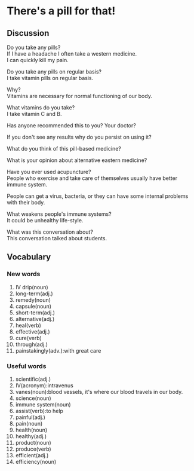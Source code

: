 # There's a pill for that!
## Discussion
Do you take any pills?  
If I have a headache I often take a western medicine.  
I can quickly kill my pain.  

Do you take any pills on regular basis?  
I take vitamin pills on regular basis.  

Why?  
Vitamins are necessary for normal functioning of our body.  

What vitamins do you take?  
I take vitamin C and B. 

Has anyone recommended this to you? Your doctor?  

If you don't see any results why do you persist on using it?  

What do you think of this pill-based medicine?  

What is your opinion about alternative eastern medicine?  

Have you ever used acupuncture?  
People who exercise and take care of themselves usually have better immune system.  

People can get a virus, bacteria, or they can have some internal problems with their body.  

What weakens people's immune systems?  
It could be unhealthy life-style.  

What was this conversation about?  
This conversation talked about students.  


## Vocabulary
### New words
1. IV drip(noun)
1. long-term(adj.)
1. remedy(noun)
1. capsule(noun)
1. short-term(adj.)
1. alternative(adj.)
1. heal(verb)
1. effective(adj.)
1. cure(verb)
1. through(adj.)
1. painstakingly(adv.):with great care

### Useful words
1. scientific(adj.)
1. IV(acronym):intravenus
1. vanes(noun):blood vessels, it's where our blood travels in our body.
1. science(noun)
1. immune system(noun)
1. assist(verb):to help
1. painful(adj.)
1. pain(noun)
1. health(noun)
1. healthy(adj.)
1. product(noun)
1. produce(verb)
1. efficient(adj.)
1. efficiency(noun)
